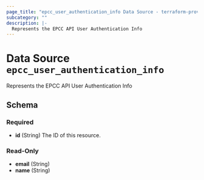 ```yaml
---
page_title: "epcc_user_authentication_info Data Source - terraform-provider-epcc"
subcategory: ""
description: |-
  Represents the EPCC API User Authentication Info
---
```


# Data Source `epcc_user_authentication_info`

Represents the EPCC API User Authentication Info



<!-- schema generated by tfplugindocs -->
## Schema

### Required

- **id** (String) The ID of this resource.

### Read-Only

- **email** (String)
- **name** (String)


